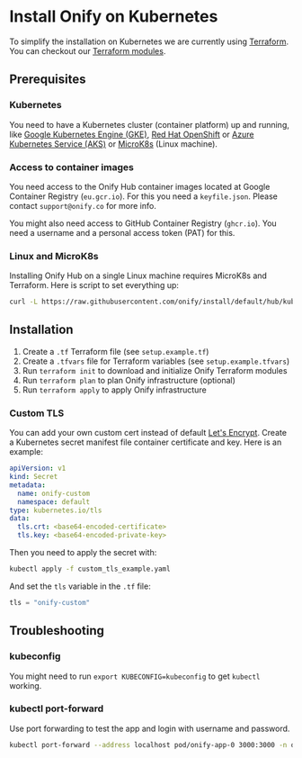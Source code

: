 
# Install Onify on Kubernetes

To simplify the installation on Kubernetes we are currently using [Terraform](https://www.terraform.io/). You can checkout our [Terraform modules](https://github.com/onify/terraform/tree/main). 

## Prerequisites

### Kubernetes

You need to have a Kubernetes cluster (container platform) up and running, like [Google Kubernetes Engine (GKE)](https://cloud.google.com/kubernetes-engine), [Red Hat OpenShift](https://www.redhat.com/en/technologies/cloud-computing/openshift) or [Azure Kubernetes Service (AKS)](https://azure.microsoft.com/en-us/products/kubernetes-service) or [MicroK8s](https://microk8s.io/) (Linux machine). 

### Access to container images

You need access to the Onify Hub container images located at Google Container Registry (`eu.gcr.io`). For this you need a `keyfile.json`. Please contact `support@onify.co` for more info.

You might also need access to GitHub Container Registry (`ghcr.io`). You need a username and a personal access token (PAT) for this.

### Linux and MicroK8s

Installing Onify Hub on a single Linux machine requires MicroK8s and Terraform. Here is script to set everything up:

```bash
curl -L https://raw.githubusercontent.com/onify/install/default/hub/kubernetes/install_microk8s.sh | bash
```

## Installation

1. Create a `.tf` Terraform file (see `setup.example.tf`)
2. Create a `.tfvars` file for Terraform variables (see `setup.example.tfvars`)
3. Run `terraform init` to download and initialize Onify Terraform modules
4. Run `terraform plan` to plan Onify infrastructure (optional)
5. Run `terraform apply` to apply Onify infrastructure

### Custom TLS

You can add your own custom cert instead of default [Let's Encrypt](https://letsencrypt.org/). Create a Kubernetes secret manifest file container certificate and key. Here is an example:

```yaml
apiVersion: v1
kind: Secret
metadata:
  name: onify-custom 
  namespace: default
type: kubernetes.io/tls
data:
  tls.crt: <base64-encoded-certificate>
  tls.key: <base64-encoded-private-key>
```

Then you need to apply the secret with: 
```bash
kubectl apply -f custom_tls_example.yaml
```

And set the `tls` variable in the `.tf` file:
```tf
tls = "onify-custom"
```

## Troubleshooting

### kubeconfig

You might need to run `export KUBECONFIG=kubeconfig` to get `kubectl` working. 

### kubectl port-forward

Use port forwarding to test the app and login with username and password.

```bash
kubectl port-forward --address localhost pod/onify-app-0 3000:3000 -n onify-{CLIENT CODE}-{INSTANCE CODE}
```
